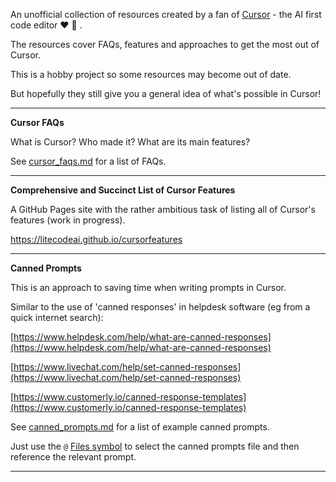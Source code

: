 
An unofficial collection of resources created by a fan of [Cursor](https://www.cursor.com) - the AI first code editor :heart: :raised_hands: .

The resources cover FAQs, features and approaches to get the most out of Cursor.    

This is a hobby project so some resources may become out of date.

But hopefully they still give you a general idea of what's possible in Cursor!  

----

**Cursor FAQs**

What is Cursor? Who made it? What are its main features?   

See [cursor_faqs.md](cursor_faqs/cursor_faqs.md) for a list of FAQs.  

-----

**Comprehensive and Succinct List of Cursor Features**  

A GitHub Pages site with the rather ambitious task of listing all of Cursor's features (work in progress).  

https://litecodeai.github.io/cursorfeatures

----

**Canned Prompts**  

This is an approach to saving time when writing prompts in Cursor. 

Similar to the use of 'canned responses' in helpdesk software (eg from a quick internet search):

[https://www.helpdesk.com/help/what-are-canned-responses](https://www.helpdesk.com/help/what-are-canned-responses)

[https://www.livechat.com/help/set-canned-responses](https://www.livechat.com/help/set-canned-responses)

[https://www.customerly.io/canned-response-templates](https://www.customerly.io/canned-response-templates)

See [canned_prompts.md](canned_prompts/canned_prompts.md) for a list of example canned prompts. 

Just use the `@` [Files symbol](https://docs.cursor.com/context/@-symbols/@-files) to select the canned prompts file and then reference the relevant prompt.  

----


